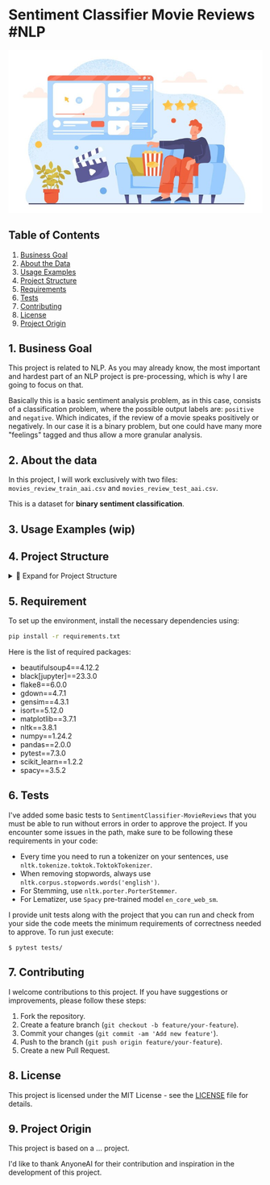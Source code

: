 # Sentiment Classifier Movie Reviews #NLP

![alt text](image.png)


## Table of Contents

1. [Business Goal](#business-goal)
2. [About the Data](#about-the-data)
3. [Usage Examples](#usage-examples)
4. [Project Structure](#project-structure)
5. [Requirements](#requirements)
6. [Tests](#tests)
7. [Contributing](#contributing)
8. [License](#license)
9. [Project Origin](#project-origin)

## 1. Business Goal

This project is related to NLP. As you may already know, the most important and hardest part of an NLP project is pre-processing, which is why I are going to focus on that.

Basically this is a basic sentiment analysis problem, as in this case, consists of a classification problem, where the possible output labels are: `positive` and `negative`. Which indicates, if the review of a movie speaks positively or negatively. In our case it is a binary problem, but one could have many more "feelings" tagged and thus allow a more granular analysis.

## 2. About the data

In this project, I will work exclusively with two files: `movies_review_train_aai.csv` and `movies_review_test_aai.csv`.


This is a dataset for **binary sentiment classification**.

## 3. Usage Examples (wip)

## 4. Project Structure
<details>
  <summary>📂 Expand for Project Structure</summary>

  Here's a detailed overview of the project structure and each module inside:

```console
├── datasets
│   ├── movies_review_train_aai.csv
│   └── movies_review_test_aai.csv
├── images
│   └── Cover.png
├── src
│   ├── __init__.py
│   ├── config.py
│   ├── extract.py
│   ├── load.py
│   ├── plots.py
│   └── transform.py
└── test
│   ├── __init__.py
│   ├── query_results/
│   ├── test_extract.py
│   └── test_transform.py
├── Assigment.md
├── SentimentClassifier-MovieReviews.ipynb
├── Readme.md
└── Requirements.txt
```
</details>

## 5. Requirement
To set up the environment, install the necessary dependencies using:

``` bash
pip install -r requirements.txt
```

Here is the list of required packages:

- beautifulsoup4==4.12.2
- black[jupyter]==23.3.0
- flake8==6.0.0
- gdown==4.7.1
- gensim==4.3.1
- isort==5.12.0
- matplotlib==3.7.1
- nltk==3.8.1
- numpy==1.24.2
- pandas==2.0.0
- pytest==7.3.0
- scikit_learn==1.2.2
- spacy==3.5.2


## 6. Tests

I've added some basic tests to `SentimentClassifier-MovieReviews` that you must be able to run without errors in order to approve the project. If you encounter some issues in the path, make sure to be following these requirements in your code:

- Every time you need to run a tokenizer on your sentences, use `nltk.tokenize.toktok.ToktokTokenizer`.
- When removing stopwords, always use `nltk.corpus.stopwords.words('english')`.
- For Stemming, use `nltk.porter.PorterStemmer`.
- For Lematizer, use `Spacy` pre-trained model `en_core_web_sm`.

I provide unit tests along with the project that you can run and check from your side the code meets the minimum requirements of correctness needed to approve. To run just execute:

```console
$ pytest tests/
```

## 7. Contributing

I welcome contributions to this project. If you have suggestions or improvements, please follow these steps:

1. Fork the repository.
2. Create a feature branch (`git checkout -b feature/your-feature`).
3. Commit your changes (`git commit -am 'Add new feature'`).
4. Push to the branch (`git push origin feature/your-feature`).
5. Create a new Pull Request.


## 8. License

This project is licensed under the MIT License - see the [LICENSE](LICENSE) file for details.

## 9. Project Origin

This project is based on a ... project.

I'd like to thank AnyoneAI for their contribution and inspiration in the development of this project.